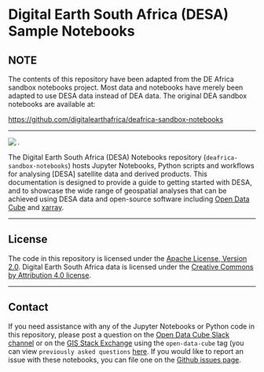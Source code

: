 # Digital Earth South Africa (DESA) Sample Notebooks

## NOTE

The contents of this repository have been adapted from the DE Africa sandbox notebooks project. Most data and 
notebooks have merely been adapted to use DESA data instead of DEA data. The original DEA sandbox notebooks are 
available at:

https://github.com/digitalearthafrica/deafrica-sandbox-notebooks

---

<img align="left" src="https://img.shields.io/badge/License-Apache%202.0-blue.svg">.

The Digital Earth South Africa (DESA) Notebooks repository (`deafrica-sandbox-notebooks`) hosts Jupyter Notebooks, 
Python scripts and workflows for analysing [DESA] satellite data and derived products. This documentation is designed 
to provide a guide to getting started with DESA, and to showcase the wide range of geospatial analyses that can be 
achieved using DESA data and open-source software including [Open Data Cube] and [xarray].
  

[Digital Earth South Africa (DESA)]: https://desa.sansa.org.za/
[Open Data Cube]: https://www.opendatacube.org/
[xarray]: http://xarray.pydata.org/en/stable/

---

## License

The code in this repository is licensed under the [Apache License, Version 2.0]. Digital Earth South
Africa data is licensed under the [Creative Commons by Attribution 4.0 license].

---

## Contact

If you need assistance with any of the Jupyter Notebooks or Python code in this repository, please post a
question on the [Open Data Cube Slack channel] or on the [GIS Stack Exchange] using the `open-data-cube` tag
(you can view `previously asked questions` [here](https://gis.stackexchange.com/questions/tagged/open-data-cube).
If you would like to report an issue with these notebooks, you can file one on the [Github issues page].

[Apache License, Version 2.0]: https://www.apache.org/licenses/LICENSE-2.0
[Creative Commons by Attribution 4.0 license]: https://creativecommons.org/licenses/by/4.0/
[Open Data Cube Slack channel]: http://slack.opendatacube.org/
[GIS Stack Exchange]: https://gis.stackexchange.com/questions/ask?tags=open-data-cube
[Github issues page]: https://github.com/digitalearthafrica/deafrica-sandbox-notebooks/issues